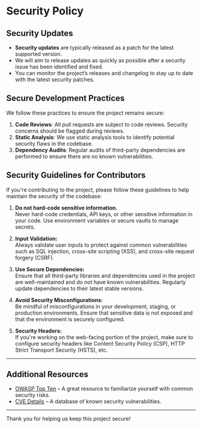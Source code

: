 # Security Policy

## Security Updates

- **Security updates** are typically released as a patch for the latest supported version.
- We will aim to release updates as quickly as possible after a security issue has been identified and fixed.
- You can monitor the project’s releases and changelog to stay up to date with the latest security patches.

## Secure Development Practices

We follow these practices to ensure the project remains secure:

1. **Code Reviews**: All pull requests are subject to code reviews. Security concerns should be flagged during reviews.
2. **Static Analysis**: We use static analysis tools to identify potential security flaws in the codebase.
3. **Dependency Audits**: Regular audits of third-party dependencies are performed to ensure there are no known vulnerabilities.

## Security Guidelines for Contributors

If you're contributing to the project, please follow these guidelines to help maintain the security of the codebase:

1. **Do not hard-code sensitive information.**  
   Never hard-code credentials, API keys, or other sensitive information in your code. Use environment variables or secure vaults to manage secrets.

2. **Input Validation:**  
   Always validate user inputs to protect against common vulnerabilities such as SQL injection, cross-site scripting (XSS), and cross-site request forgery (CSRF).

3. **Use Secure Dependencies:**  
   Ensure that all third-party libraries and dependencies used in the project are well-maintained and do not have known vulnerabilities. Regularly update dependencies to their latest stable versions.

4. **Avoid Security Misconfigurations:**  
   Be mindful of misconfigurations in your development, staging, or production environments. Ensure that sensitive data is not exposed and that the environment is securely configured.

5. **Security Headers:**  
   If you're working on the web-facing portion of the project, make sure to configure security headers like Content Security Policy (CSP), HTTP Strict Transport Security (HSTS), etc.

---

## Additional Resources

- [OWASP Top Ten](https://owasp.org/www-project-top-ten/) – A great resource to familiarize yourself with common security risks.
- [CVE Details](https://www.cvedetails.com/) – A database of known security vulnerabilities.

---

Thank you for helping us keep this project secure!
